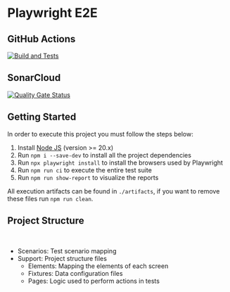 # Playwright E2E

## GitHub Actions

[![Build and Tests](https://github.com/xiristian/playwright-e2e/actions/workflows/node.js.yml/badge.svg?branch=master)](https://github.com/xiristian/playwright-e2e/actions/workflows/node.js.yml)

## SonarCloud

[![Quality Gate Status](https://sonarcloud.io/api/project_badges/measure?project=xiristian_playwright-e2e&metric=alert_status)](https://sonarcloud.io/summary/new_code?id=xiristian_playwright-e2e)

## Getting Started

In order to execute this project you must follow the steps below:

1. Install [Node JS](https://nodejs.org/) (version >= 20.x)
1. Run `npm i --save-dev` to install all the project dependencies
1. Run `npx playwright install` to install the browsers used by Playwright
1. Run `npm run ci` to execute the entire test suite
1. Run `npm run show-report` to visualize the reports

All execution artifacts can be found in `./artifacts`, if you want to remove these files run `npm run clean`.

## Project Structure
</br>
<ul>
    <li>Scenarios: Test scenario mapping</li>
    <li>Support: Project structure files
        <ul>
            <li>Elements: Mapping the elements of each screen</li>
            <li>Fixtures: Data configuration files</li>
            <li>Pages: Logic used to perform actions in tests</li>
        </ul>
    </li>
</ul>
